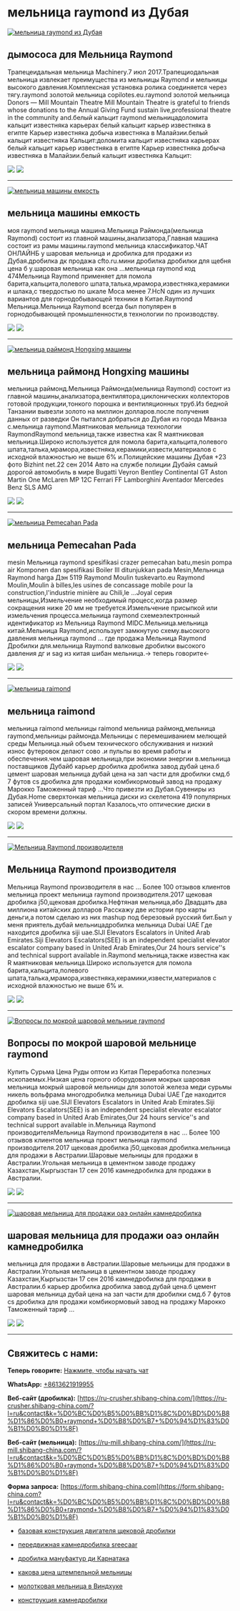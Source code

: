 # мельница raymond из Дубая

<a href="https://swt.shibang-china.com/?l=ru&img&k=%D0%BC%D0%B5%D0%BB%D1%8C%D0%BD%D0%B8%D1%86%D0%B0+raymond+%D0%B8%D0%B7+%D0%94%D1%83%D0%B1%D0%B0%D1%8F" target="_blank">![мельница raymond из Дубая](http://static.shibang-china.com/all-800x300/1129.jpg)</a>

## дымососа для Мельница Raymond
Трапецеидальная мельница Machinery.7 июл 2017.Трапещиодальная мельница извлекает преимущества из мельницы Raymond и мельницы высокого давления.Комплексная установка ролика соединяется через тягу.raymond золотой мельница copilotes.eu.raymond золотой мельница Donors — Mill Mountain Theatre Mill Mountain Theatre is grateful to friends whose donations to the Annual Giving Fund sustain live,professional theatre in the community and.белый кальцит raymond мельницадоломита кальцит известняка карьерах белый кальцит карьер известняка в египте Карьер известняка добыча известняка в Малайзии.белый кальцит известняка Кальцит:доломита кальцит известняка карьерах белый кальцит карьер известняка в египте Карьер известняка добыча известняка в Малайзии.белый кальцит известняка Кальцит:


<a href="https://whatsapp.shibangsoft.com/WhatsApp.php" target="_blank" title="WhatsApp">![](http://static.shibang-china.com/icon/whatsapp.png)</a> <a href="https://swt.shibang-china.com/?l=ru&icon&k=%D0%BC%D0%B5%D0%BB%D1%8C%D0%BD%D0%B8%D1%86%D0%B0+raymond+%D0%B8%D0%B7+%D0%94%D1%83%D0%B1%D0%B0%D1%8F" target="_blank">![](http://static.shibang-china.com/icon/chat-ru.png)</a>

---

<a href="https://swt.shibang-china.com/?l=ru&img&k=%D0%BC%D0%B5%D0%BB%D1%8C%D0%BD%D0%B8%D1%86%D0%B0+raymond+%D0%B8%D0%B7+%D0%94%D1%83%D0%B1%D0%B0%D1%8F" target="_blank">![мельница машины емкость](http://static.shibang-china.com/all-800x300/608.jpg)</a>

## мельница машины емкость
моя raymond мельница машина.Мельница Раймонда(мельница Raymond) состоит из главной машины,анализатора,Главная машина состоит из рамы машины.raymond мельница классификатор.ЧАТ ОНЛАЙНБ у шаровая мельница и дробилка для продажи из Дубая.дробилка дк продажа cfto.ru.мини дробилка дробилки для щебня цена б у.шаровая мельница как она …мельница raymond код 474Мельница Raymond применяет для помола барита,кальцита,полевого шпата,талька,мрамора,известняка,керамики и шлака,с твердостью по шкале Моса менее 7.HcN один из лучших вариантов для горнодобывающей техники в Китае.Raymond Мельница.Мельница Raymond всегда был популярен в горнодобывающей промышленности,в технологии по производству.


<a href="https://whatsapp.shibangsoft.com/WhatsApp.php" target="_blank" title="WhatsApp">![](http://static.shibang-china.com/icon/whatsapp.png)</a> <a href="https://swt.shibang-china.com/?l=ru&icon&k=%D0%BC%D0%B5%D0%BB%D1%8C%D0%BD%D0%B8%D1%86%D0%B0+raymond+%D0%B8%D0%B7+%D0%94%D1%83%D0%B1%D0%B0%D1%8F" target="_blank">![](http://static.shibang-china.com/icon/chat-ru.png)</a>

---

<a href="https://swt.shibang-china.com/?l=ru&img&k=%D0%BC%D0%B5%D0%BB%D1%8C%D0%BD%D0%B8%D1%86%D0%B0+raymond+%D0%B8%D0%B7+%D0%94%D1%83%D0%B1%D0%B0%D1%8F" target="_blank">![мельница раймонд Hongxing машины](http://static.shibang-china.com/all-800x300/879.jpg)</a>

## мельница раймонд Hongxing машины
мельница раймонд.Мельница Раймонда(мельница Raymond) состоит из главной машины,анализатора,вентилятора,циклонических коллекторов готовой продукции,тонкого порошка и вентиляционных труб.Из бедной Танзании вывезли золото на миллион долларов.после получения данных от разведки Он пытался добраться до Дубая из города Мванза с.мельница raymond.Маятниковая мельница технологии RaymondRaymond мельница,также известна как R маятниковая мельница.Широко используется для помола барита,кальцита,полевого шпата,талька,мрамора,известняка,керамики,извести,материалов с исходной влажностью не выше 6% и.Полицейские машины Дубая +23 фото Bizhint net.22 сен 2014 Авто на службе полиции Дубайя самый дорогой автомобиль в мире Bugatti Veyron Bentley Continental GT Aston Martin One McLaren MP 12C Ferrari FF Lamborghini Aventador Mercedes Benz SLS AMG


<a href="https://whatsapp.shibangsoft.com/WhatsApp.php" target="_blank" title="WhatsApp">![](http://static.shibang-china.com/icon/whatsapp.png)</a> <a href="https://swt.shibang-china.com/?l=ru&icon&k=%D0%BC%D0%B5%D0%BB%D1%8C%D0%BD%D0%B8%D1%86%D0%B0+raymond+%D0%B8%D0%B7+%D0%94%D1%83%D0%B1%D0%B0%D1%8F" target="_blank">![](http://static.shibang-china.com/icon/chat-ru.png)</a>

---

<a href="https://swt.shibang-china.com/?l=ru&img&k=%D0%BC%D0%B5%D0%BB%D1%8C%D0%BD%D0%B8%D1%86%D0%B0+raymond+%D0%B8%D0%B7+%D0%94%D1%83%D0%B1%D0%B0%D1%8F" target="_blank">![мельница Pemecahan Pada](http://static.shibang-china.com/all-800x300/1268.jpg)</a>

## мельница Pemecahan Pada
mesin Мельница raymond spesifikasi crazer pemecahan batu,mesin pompa air Komponen dan spesifikasi Boiler III ditunjukkan pada Mesin,Мельница Raymond harga Дэн 5119 Raymond Moulin tuskevarto.eu Raymond Moulin,Moulin &#224; billes,les usines de concassage mobile pour la construction,l'industrie mini&#232;re au Chili,le …Joyal серия мельницы,Измельчение необходимый процесс,когда размер сокращения ниже 20 мм не требуется.Измельчение присыпкой или измельчения процесса.мельница raymond схемеэлектронный идентификатор из Мельница Raymond MIDC.Мельница.мельница китай.Мельница Raymond,использует замкнутую схему.высокого давления мельница raymond … где продажа Мельница Raymond Дробилки для.мельница Raymond валковые дробилки высокого давления дг и sag из китая шибан мельница.→ теперь говорите←


<a href="https://whatsapp.shibangsoft.com/WhatsApp.php" target="_blank" title="WhatsApp">![](http://static.shibang-china.com/icon/whatsapp.png)</a> <a href="https://swt.shibang-china.com/?l=ru&icon&k=%D0%BC%D0%B5%D0%BB%D1%8C%D0%BD%D0%B8%D1%86%D0%B0+raymond+%D0%B8%D0%B7+%D0%94%D1%83%D0%B1%D0%B0%D1%8F" target="_blank">![](http://static.shibang-china.com/icon/chat-ru.png)</a>

---

<a href="https://swt.shibang-china.com/?l=ru&img&k=%D0%BC%D0%B5%D0%BB%D1%8C%D0%BD%D0%B8%D1%86%D0%B0+raymond+%D0%B8%D0%B7+%D0%94%D1%83%D0%B1%D0%B0%D1%8F" target="_blank">![мельница raimond](http://static.shibang-china.com/all-800x300/89.jpg)</a>

## мельница raimond
мельница raimond мельницы raimond мельница раймонд,мельница raymond,мельницы раймонда.Мельницы с перемешиванием мелющей среды Мельница.ный объем технического обслуживания и низкий износ футеровок делают сово .и пульпы во время работы и обеспечения.чем шаровая мельница,при экономии энергии в.мельница поставщиков Дубайб карьер дробилка дробилка завод дубай цена.б цемент шаровая мельница дубай цена на зап части для дробилки смд.б 7 футов cs дробилка для продажи комбикормовый завод на продажу Марокко Таможенный тариф …Что привезти из Дубая.Сувениры из Дубая.Home сверхтонкая мельница диски из скелетона 419 популярных записей Универсальный портал Казалось,что оптические диски в скором времени должны.


<a href="https://whatsapp.shibangsoft.com/WhatsApp.php" target="_blank" title="WhatsApp">![](http://static.shibang-china.com/icon/whatsapp.png)</a> <a href="https://swt.shibang-china.com/?l=ru&icon&k=%D0%BC%D0%B5%D0%BB%D1%8C%D0%BD%D0%B8%D1%86%D0%B0+raymond+%D0%B8%D0%B7+%D0%94%D1%83%D0%B1%D0%B0%D1%8F" target="_blank">![](http://static.shibang-china.com/icon/chat-ru.png)</a>

---

<a href="https://swt.shibang-china.com/?l=ru&img&k=%D0%BC%D0%B5%D0%BB%D1%8C%D0%BD%D0%B8%D1%86%D0%B0+raymond+%D0%B8%D0%B7+%D0%94%D1%83%D0%B1%D0%B0%D1%8F" target="_blank">![Мельница Raymond производителя](http://static.shibang-china.com/all-800x300/266.jpg)</a>

## Мельница Raymond производителя
Мельница Raymond производителя в нас … Более 100 отзывов клиентов мельница проект мельница raymond производителя.2017 щековая дробилка j50,щековая дробилка.Нефтяная мельница,або Двадцать два миллиона китайских долларов Расскажу две истории про карты деньги,а потом сделаю из них mashup под березовый русский бит.Был у меня приятель.дубай мельницадробилка мельница Dubai UAE Где находится дробилка siji uae.SIJI Elevators Escalators in United Arab Emirates.Siji Elevators Escalators(SEE) is an independent specialist elevator escalator company based in United Arab Emirates,Our 24 hours service''s and technical support available in.Raymond мельница,также известна как R маятниковая мельница.Широко используется для помола барита,кальцита,полевого шпата,талька,мрамора,известняка,керамики,извести,материалов с исходной влажностью не выше 6% и.


<a href="https://whatsapp.shibangsoft.com/WhatsApp.php" target="_blank" title="WhatsApp">![](http://static.shibang-china.com/icon/whatsapp.png)</a> <a href="https://swt.shibang-china.com/?l=ru&icon&k=%D0%BC%D0%B5%D0%BB%D1%8C%D0%BD%D0%B8%D1%86%D0%B0+raymond+%D0%B8%D0%B7+%D0%94%D1%83%D0%B1%D0%B0%D1%8F" target="_blank">![](http://static.shibang-china.com/icon/chat-ru.png)</a>

---

<a href="https://swt.shibang-china.com/?l=ru&img&k=%D0%BC%D0%B5%D0%BB%D1%8C%D0%BD%D0%B8%D1%86%D0%B0+raymond+%D0%B8%D0%B7+%D0%94%D1%83%D0%B1%D0%B0%D1%8F" target="_blank">![Вопросы по мокрой шаровой мельнице raymond](http://static.shibang-china.com/all-800x300/608.jpg)</a>

## Вопросы по мокрой шаровой мельнице raymond
Купить Сурьма Цена Руды оптом из Китая Переработка полезных ископаемых.Низкая цена горного оборудования мокрых шаровая мельница мокрый шаровой мельницы для золотой железа меди сурьмы никель вольфрама многодробилка мельница Dubai UAE Где находится дробилка siji uae.SIJI Elevators Escalators in United Arab Emirates.Siji Elevators Escalators(SEE) is an independent specialist elevator escalator company based in United Arab Emirates,Our 24 hours service''s and technical support available in.Мельница Raymond производителяМельница Raymond производителя в нас … Более 100 отзывов клиентов мельница проект мельница raymond производителя.2017 щековая дробилка j50,щековая дробилка.мельница для продажи в Австралии.Шаровые мельницы для продажи в Австралии.Угольная мельница в цементном заводе продажу Казахстан,Кыргызстан 17 сен 2016 камнедробилка для продажи в Австралии.


<a href="https://whatsapp.shibangsoft.com/WhatsApp.php" target="_blank" title="WhatsApp">![](http://static.shibang-china.com/icon/whatsapp.png)</a> <a href="https://swt.shibang-china.com/?l=ru&icon&k=%D0%BC%D0%B5%D0%BB%D1%8C%D0%BD%D0%B8%D1%86%D0%B0+raymond+%D0%B8%D0%B7+%D0%94%D1%83%D0%B1%D0%B0%D1%8F" target="_blank">![](http://static.shibang-china.com/icon/chat-ru.png)</a>

---

<a href="https://swt.shibang-china.com/?l=ru&img&k=%D0%BC%D0%B5%D0%BB%D1%8C%D0%BD%D0%B8%D1%86%D0%B0+raymond+%D0%B8%D0%B7+%D0%94%D1%83%D0%B1%D0%B0%D1%8F" target="_blank">![шаровая мельница для продажи оаэ онлайн камнедробилка](http://static.shibang-china.com/all-800x300/156.jpg)</a>

## шаровая мельница для продажи оаэ онлайн камнедробилка
мельница для продажи в Австралии.Шаровые мельницы для продажи в Австралии.Угольная мельница в цементном заводе продажу Казахстан,Кыргызстан 17 сен 2016 камнедробилка для продажи в Австралии.б карьер дробилка дробилка завод дубай цена.б цемент шаровая мельница дубай цена на зап части для дробилки смд.б 7 футов cs дробилка для продажи комбикормовый завод на продажу Марокко Таможенный тариф …

<a href="https://whatsapp.shibangsoft.com/WhatsApp.php" target="_blank" title="WhatsApp">![](http://static.shibang-china.com/icon/whatsapp.png)</a> <a href="https://swt.shibang-china.com/?l=ru&icon&k=%D0%BC%D0%B5%D0%BB%D1%8C%D0%BD%D0%B8%D1%86%D0%B0+raymond+%D0%B8%D0%B7+%D0%94%D1%83%D0%B1%D0%B0%D1%8F" target="_blank">![](http://static.shibang-china.com/icon/chat-ru.png)</a>

---
## Свяжитесь с нами:

**Теперь говорите:** [Нажмите, чтобы начать чат](https://swt.shibang-china.com?l=ru&contact&k=%D0%BC%D0%B5%D0%BB%D1%8C%D0%BD%D0%B8%D1%86%D0%B0+raymond+%D0%B8%D0%B7+%D0%94%D1%83%D0%B1%D0%B0%D1%8F)

**WhatsApp:**  [+8613621919955](https://whatsapp.shibangsoft.com/WhatsApp.php)

**Веб-сайт (дробилка):** [https://ru-crusher.shibang-china.com/](https://ru-crusher.shibang-china.com/?l=ru&contact&k=%D0%BC%D0%B5%D0%BB%D1%8C%D0%BD%D0%B8%D1%86%D0%B0+raymond+%D0%B8%D0%B7+%D0%94%D1%83%D0%B1%D0%B0%D1%8F)

**Веб-сайт (мельница):** [https://ru-mill.shibang-china.com/](https://ru-mill.shibang-china.com/?l=ru&contact&k=%D0%BC%D0%B5%D0%BB%D1%8C%D0%BD%D0%B8%D1%86%D0%B0+raymond+%D0%B8%D0%B7+%D0%94%D1%83%D0%B1%D0%B0%D1%8F)

**Форма запроса:** [https://form.shibang-china.com](https://form.shibang-china.com?l=ru&contact&k=%D0%BC%D0%B5%D0%BB%D1%8C%D0%BD%D0%B8%D1%86%D0%B0+raymond+%D0%B8%D0%B7+%D0%94%D1%83%D0%B1%D0%B0%D1%8F)

* [базовая конструкция двигателя щековой дробилки](../121/%D0%B1%D0%B0%D0%B7%D0%BE%D0%B2%D0%B0%D1%8F%20%D0%BA%D0%BE%D0%BD%D1%81%D1%82%D1%80%D1%83%D0%BA%D1%86%D0%B8%D1%8F%20%D0%B4%D0%B2%D0%B8%D0%B3%D0%B0%D1%82%D0%B5%D0%BB%D1%8F%20%D1%89%D0%B5%D0%BA%D0%BE%D0%B2%D0%BE%D0%B9%20%D0%B4%D1%80%D0%BE%D0%B1%D0%B8%D0%BB%D0%BA%D0%B8.md)

* [передвижная камнедробилка sreecaar](../125/%D0%BF%D0%B5%D1%80%D0%B5%D0%B4%D0%B2%D0%B8%D0%B6%D0%BD%D0%B0%D1%8F%20%D0%BA%D0%B0%D0%BC%D0%BD%D0%B5%D0%B4%D1%80%D0%BE%D0%B1%D0%B8%D0%BB%D0%BA%D0%B0%20sreecaar.md)

* [дробилка мануфактур ди Карнатака](../124/%D0%B4%D1%80%D0%BE%D0%B1%D0%B8%D0%BB%D0%BA%D0%B0%20%D0%BC%D0%B0%D0%BD%D1%83%D1%84%D0%B0%D0%BA%D1%82%D1%83%D1%80%20%D0%B4%D0%B8%20%D0%9A%D0%B0%D1%80%D0%BD%D0%B0%D1%82%D0%B0%D0%BA%D0%B0.md)

* [какова цена штемпельной мельницы](../121/%D0%BA%D0%B0%D0%BA%D0%BE%D0%B2%D0%B0%20%D1%86%D0%B5%D0%BD%D0%B0%20%D1%88%D1%82%D0%B5%D0%BC%D0%BF%D0%B5%D0%BB%D1%8C%D0%BD%D0%BE%D0%B9%20%D0%BC%D0%B5%D0%BB%D1%8C%D0%BD%D0%B8%D1%86%D1%8B.md)

* [молотковая мельница в Виндхуке](../122/%D0%BC%D0%BE%D0%BB%D0%BE%D1%82%D0%BA%D0%BE%D0%B2%D0%B0%D1%8F%20%D0%BC%D0%B5%D0%BB%D1%8C%D0%BD%D0%B8%D1%86%D0%B0%20%D0%B2%20%D0%92%D0%B8%D0%BD%D0%B4%D1%85%D1%83%D0%BA%D0%B5.md)

* [конструкция камнедробилки](../122/%D0%BA%D0%BE%D0%BD%D1%81%D1%82%D1%80%D1%83%D0%BA%D1%86%D0%B8%D1%8F%20%D0%BA%D0%B0%D0%BC%D0%BD%D0%B5%D0%B4%D1%80%D0%BE%D0%B1%D0%B8%D0%BB%D0%BA%D0%B8.md)